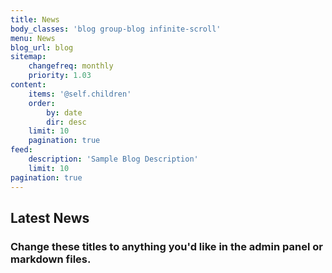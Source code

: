 ```yaml
---
title: News
body_classes: 'blog group-blog infinite-scroll'
menu: News
blog_url: blog
sitemap:
    changefreq: monthly
    priority: 1.03
content:
    items: '@self.children'
    order:
        by: date
        dir: desc
    limit: 10
    pagination: true
feed:
    description: 'Sample Blog Description'
    limit: 10
pagination: true
---
```


## Latest News
### Change these titles to anything you'd like in the admin panel or markdown files.
